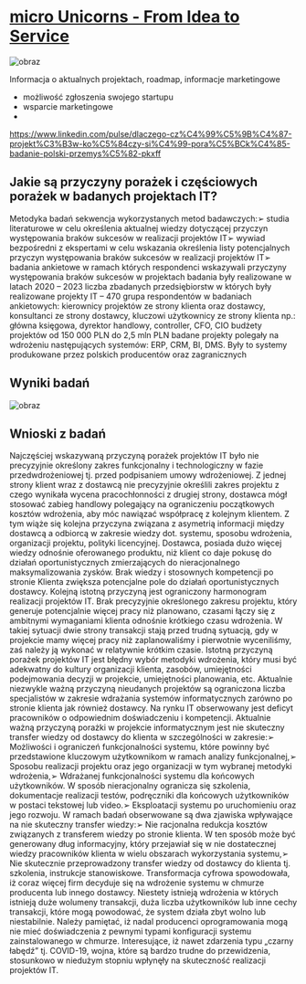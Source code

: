 # [micro Unicorns - From Idea to Service](http://www.microunicorns.com)

![obraz](https://github.com/microunicorns/www/assets/5669657/4b63b54c-d13d-4b5c-ad9c-e365439e473f)

Informacja o aktualnych projektach, roadmap, informacje marketingowe
+ możliwość zgłoszenia swojego startupu
+ wsparcie marketingowe
+ 


https://www.linkedin.com/pulse/dlaczego-cz%C4%99%C5%9B%C4%87-projekt%C3%B3w-ko%C5%84czy-si%C4%99-pora%C5%BCk%C4%85-badanie-polski-przemys%C5%82-pkxff

## Jakie są przyczyny porażek i częściowych porażek w badanych projektach IT?
Metodyka badań 
sekwencja wykorzystanych metod badawczych:➢ studia literaturowe w celu określenia aktualnej wiedzy dotyczącej przyczyn występowania braków sukcesów w realizacji projektów IT➢ wywiad bezpośredni z ekspertami w celu wskazania  określenia listy potencjalnych przyczyn występowania braków sukcesów w realizacji projektów IT➢ badania ankietowe w ramach których respondenci wskazywali przyczyny występowania braków sukcesów w projektach
badania były realizowane w latach 2020 – 2023
liczba zbadanych przedsiębiorstw w których były realizowane projekty IT – 470
grupa respondentów w badaniach ankietowych: kierownicy projektów ze strony klienta oraz dostawcy, konsultanci ze strony dostawcy, kluczowi użytkownicy ze strony klienta np.: główna księgowa, dyrektor handlowy, controller, CFO, CIO
budżety projektów od 150 000 PLN do 2,5 mln PLN
badane projekty polegały na wdrożeniu następujących systemów: ERP, CRM, BI, DMS.  Były to systemy produkowane przez polskich producentów oraz zagranicznych


## Wyniki badań

![obraz](https://github.com/microunicorns/www/assets/5669657/45613b3b-f982-484b-bc93-53aa1ac24081)


## Wnioski z badań
Najczęściej wskazywaną przyczyną porażek projektów IT było nie precyzyjnie określony zakres funkcjonalny i technologiczny w fazie przedwdrożeniowej tj. przed podpisaniem umowy wdrożeniowej. Z jednej strony klient wraz z dostawcą nie precyzyjnie określili zakres projektu z czego wynikała wycena pracochłonności z drugiej strony, dostawca mógł stosować zabieg handlowy polegający na ograniczeniu początkowych kosztów wdrożenia, aby móc nawiązać współpracę z kolejnym klientem. Z tym wiąże się kolejna przyczyna związana z asymetrią informacji między dostawcą a odbiorcą w zakresie wiedzy dot. systemu, sposobu wdrożenia, organizacji projektu, polityki licencyjnej. Dostawca, posiada dużo więcej wiedzy odnośnie oferowanego produktu, niż klient co daje pokusę do działań oportunistycznych zmierzających do nieracjonalnego maksymalizowania zysków. Brak wiedzy i stosownych kompetencji po stronie Klienta zwiększa potencjalne pole do działań oportunistycznych dostawcy.
Kolejną istotną przyczyną jest ograniczony harmonogram realizacji projektów IT. Brak precyzyjnie określonego zakresu projektu, który generuje potencjalnie więcej pracy niż planowano, czasami łączy się z ambitnymi wymaganiami klienta odnośnie krótkiego czasu wdrożenia. W takiej sytuacji dwie strony transakcji stają przed trudną sytuacją, gdy w projekcie mamy więcej pracy niż zaplanowaliśmy i pierwotnie wyceniliśmy, zaś należy ją wykonać w relatywnie krótkim czasie.
Istotną przyczyną porażek projektów IT jest błędny wybór metodyki wdrożenia, który musi być adekwatny do kultury organizacji klienta, zasobów, umiejętności podejmowania decyzji w projekcie, umiejętności planowania, etc.
Aktualnie niezwykle ważną przyczyną nieudanych projektów są ograniczona liczba specjalistów w zakresie wdrażania systemów informatycznych zarówno po stronie klienta jak również dostawcy. Na rynku IT obserwowany jest deficyt pracowników o odpowiednim doświadczeniu i kompetencji.
Aktualnie ważną przyczyną porażki w projekcie informatycznym jest nie skuteczny transfer wiedzy od dostawcy do klienta w szczególności w zakresie:➢ Możliwości i ograniczeń funkcjonalności systemu, które powinny być przedstawione kluczowym użytkownikom w ramach analizy funkcjonalnej,➢ Sposobu realizacji projektu oraz jego organizacji w tym wybranej metodyki wdrożenia,➢ Wdrażanej funkcjonalności systemu dla końcowych użytkowników. W sposób nieracjonalny ogranicza się szkolenia, dokumentacje realizacji testów, podręczniki dla końcowych użytkowników w postaci tekstowej lub video.➢ Eksploatacji systemu po uruchomieniu oraz jego rozwoju.
W ramach badań obserwowane są dwa zjawiska wpływające na nie skuteczny transfer wiedzy:➢ Nie racjonalna redukcja kosztów związanych z transferem wiedzy po stronie klienta. W ten sposób może być generowany dług informacyjny, który przejawiał się w nie dostatecznej wiedzy pracowników klienta w wielu obszarach wykorzystania systemu,➢ Nie skutecznie przeprowadzony transfer wiedzy od dostawcy do klienta tj. szkolenia, instrukcje stanowiskowe.
Transformacja cyfrowa spowodowała, iż coraz więcej firm decyduje się na wdrożenie systemu w chmurze producenta lub innego dostawcy. Niestety istnieją wdrożenia w których istnieją duże wolumeny transakcji, duża liczba użytkowników lub inne cechy transakcji, które mogą powodować, że system działa zbyt wolno lub niestabilnie. Należy pamiętać, iż nadal producenci oprogramowania mogą nie mieć doświadczenia z pewnymi typami konfiguracji systemu zainstalowanego w chmurze.
Interesujące, iż nawet zdarzenia typu „czarny łabędź” tj. COVID-19, wojna, które są bardzo trudne do przewidzenia, stosunkowo w niedużym stopniu wpłynęły na skuteczność realizacji projektów IT.
